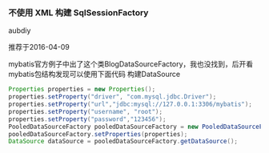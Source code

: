 ### 不使用 XML 构建 SqlSessionFactory

aubdiy

推荐于2016-04-09

mybatis官方例子中出了这个类BlogDataSourceFactory，我也没找到，后开看mybatis包结构发现可以使用下面代码 构建DataSource

```java
Properties properties = new Properties();
properties.setProperty("driver", "com.mysql.jdbc.Driver");
properties.setProperty("url","jdbc:mysql://127.0.0.1:3306/mybatis");
properties.setProperty("username", "root");
properties.setProperty("password","123456");
PooledDataSourceFactory pooledDataSourceFactory = new PooledDataSourceFactory();
pooledDataSourceFactory.setProperties(properties);
DataSource dataSource = pooledDataSourceFactory.getDataSource();
```


